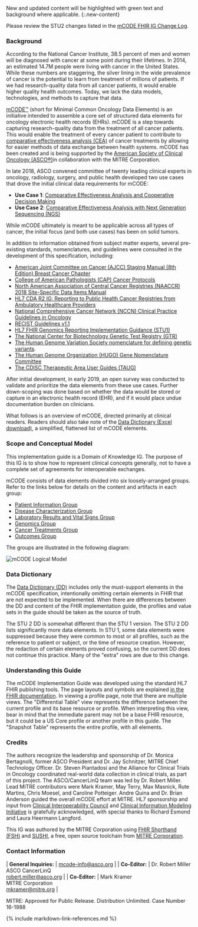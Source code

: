 <div markdown="1" class="note-to-balloters">
New and updated content will be highlighted with green text and background where applicable.
{:.new-content}

Please review the STU2 changes listed in the [mCODE FHIR IG Change Log](change_log.html).
</div>

### Background

According to the National Cancer Institute, 38.5 percent of men and women will be diagnosed with cancer at some point during their lifetimes. In 2014, an estimated 14.7M people were living with cancer in the United States. While these numbers are staggering, the silver lining in the wide prevalence of cancer is the potential to learn from treatment of millions of patients. If we had research-quality data from all cancer patients, it would enable higher quality health outcomes. Today, we lack the data models, technologies, and methods to capture that data.

[mCODE™](https://mcodeinitiative.org/) (short for Minimal Common Oncology Data Elements) is an initiative intended to assemble a core set of structured data elements for oncology electronic health records (EHRs). mCODE is a step towards capturing research-quality data from the treatment of all cancer patients. This would enable the treatment of every cancer patient to contribute to [comparative effectiveness analysis (CEA)](https://en.wikipedia.org/wiki/Comparative_effectiveness_research) of cancer treatments by allowing for easier methods of data exchange between health systems. mCODE has been created and is being supported by the [American Society of Clinical Oncology (ASCO®)](https://www.asco.org/)in collaboration with the MITRE Corporation.

In late 2018, ASCO convened committee of twenty leading clinical experts in oncology, radiology, surgery, and public health developed two use cases that drove the initial clinical data requirements for mCODE:

* **Use Case 1**: [Comparative Effectiveness Analysis and Cooperative Decision Making](mCODE-UseCase-RCC.docx)
* **Use Case 2**: [Comparative Effectiveness Analysis with Next Generation Sequencing (NGS)](mCODE-UseCase-NGS.docx)

While mCODE ultimately is meant to be applicable across all types of cancer, the initial focus (and both use cases) has been on solid tumors.

In addition to information obtained from subject matter experts, several pre-existing standards, nomenclatures, and guidelines were consulted in the development of this specification, including:

* [American Joint Committee on Cancer (AJCC) Staging Manual (8th Edition) Breast Cancer Chapter](https://cancerstaging.org/references-tools/deskreferences/Pages/Breast-Cancer-Staging.aspx)
* [College of American Pathologists (CAP) Cancer Protocols](https://www.cap.org/protocols-and-guidelines)
* [North American Association of Central Cancer Registries (NAACCR) 2018 Site-Specific Data Items Manual](https://www.naaccr.org/SSDI/SSDI-Manual.pdf?v=1531675132)
* [HL7 CDA R2 IG: Reporting to Public Health Cancer Registries from Ambulatory Healthcare Providers](http://www.hl7.org/implement/standards/product_brief.cfm?product_id=383)
* [National Comprehensive Cancer Network (NCCN) Clinical Practice Guidelines in Oncology](https://www.nccn.org/professionals/physician_gls/default.aspx#site)
* [RECIST Guidelines v1.1](https://project.eortc.org/recist/wp-content/uploads/sites/4/2015/03/RECISTGuidelines.pdf)
* [HL7 FHIR Genomics Reporting Implementation Guidance (STU1)](http://hl7.org/fhir/uv/genomics-reporting/index.html)
* [The National Center for Biotechnology Genetic Test Registry (GTR)](https://www.ncbi.nlm.nih.gov/gtr)
* [The Human Genome Variation Society nomenclature for defining genetic variants](https://varnomen.hgvs.org/).
* [The Human Genome Organization (HUGO) Gene Nomenclature Committee](https://www.genenames.org/)
* [The CDISC Therapeutic Area User Guides (TAUG)](https://www.cdisc.org/standards/therapeutic-areas/disease-area)

After initial development, in early 2019, an open survey was conducted to validate and prioritize the data elements from these use cases. Further down-scoping was done based on whether the data would be stored or capture in an electronic health record (EHR), and if it would place undue documentation burden on clinicians.

What follows is an overview of mCODE, directed primarily at clinical readers. Readers should also take note of the [Data Dictionary (Excel download)](mCODEDataDictionary.xlsx), a simplified, flattened list of mCODE elements.

### Scope and Conceptual Model

This implementation guide is a Domain of Knowledge IG. The purpose of this IG is to show how to represent clinical concepts generally, not to have a complete set of agreements for interoperable exchanges.

mCODE consists of data elements divided into six loosely-arranged groups. Refer to the links below for details on the content and artifacts in each group:

* [Patient Information Group](group-patient.html)
* [Disease Characterization Group](group-disease.html)
* [Laboratory Results and Vital Signs Group](group-labvital.html)
* [Genomics Group](group-genomics.html)
* [Cancer Treatments Group](group-treatment.html)
* [Outcomes Group](group-outcome.html)

The groups are illustrated in the following diagram:

![mCODE Logical Model](mCodeDiagram.svg)

### Data Dictionary

The [Data Dictionary (DD)](mCODEDataDictionary.xlsx) includes only the must-support elements in the mCODE specification, intentionally omitting certain elements in FHIR that are not expected to be implemented. When there are differences between the DD and content of the FHIR implementation guide, the profiles and value sets in the guide should be taken as the source of truth.

The STU 2 DD is somewhat different than the STU 1 version. The STU 2 DD lists significantly more data elements. In STU 1, some data elements were suppressed because they were common to most or all profiles, such as the reference to patient or subject, or the time of resource creation. However, the redaction of certain elements proved confusing, so the current DD does not continue this practice. Many of the "extra" rows are due to this change.

### Understanding this Guide

The mCODE Implementation Guide was developed using the standard HL7 FHIR publishing tools. The page layouts and symbols are explained [in the FHIR documentation](https://www.hl7.org/fhir/formats.html). In viewing a profile page, note that there are multiple views. The "Differential Table" view represents the difference between the current profile and its base resource or profile. When interpreting this view, bear in mind that the immediate parent may not be a base FHIR resource, but it could be a US Core profile or another profile in this guide. The "Snapshot Table" represents the entire profile, with all elements.

### Credits

The authors recognize the leadership and sponsorship of Dr. Monica Bertagnolli, former ASCO President and Dr. Jay Schnitzer, MITRE Chief Technology Officer. Dr. Steven Piantadosi and the Alliance for Clinical Trials in Oncology coordinated real-world data collection in clinical trials, as part of this project. The ASCO/CancerLinQ team was led by Dr. Robert Miller. Lead MITRE contributors were Mark Kramer, May Terry, Max Masnick, Rute Martins, Chris Moesel, and Caroline Potteiger. Andre Quina and Dr. Brian Anderson guided the overall mCODE effort at MITRE. HL7 sponsorship and input from [Clinical Interoperability Council](http://www.hl7.org/Special/committees/cic/index.cfm) and [Clinical Information Modeling Initiative](https://www.hl7.org/Special/Committees/cimi/index.cfm) is gratefully acknowledged, with special thanks to Richard Esmond and Laura Heermann Langford.

This IG was authored by the MITRE Corporation using [FHIR Shorthand (FSH)](http://hl7.org/fhir/uv/shorthand/) and [SUSHI](https://fshschool.org), a free, open source toolchain from [MITRE Corporation](https://www.mitre.org/).

### Contact Information

| **General Inquiries:** | [mcode-info@asco.org]     |
| **Co-Editor:**  | Dr. Robert Miller<br>ASCO CancerLinQ<br>[robert.miller@asco.org] |
| **Co-Editor:**  | Mark Kramer<br>MITRE Corporation<br>[mkramer@mitre.org]  |

[robert.miller@asco.org]: mailto:robert.miller@asco.org
[mcode-info@asco.org]: mailto:mcode-info@asco.org
[mkramer@mitre.org]: mailto:mkramer@mitre.org

MITRE: Approved for Public Release. Distribution Unlimited. Case Number 16-1988

{% include markdown-link-references.md %}
